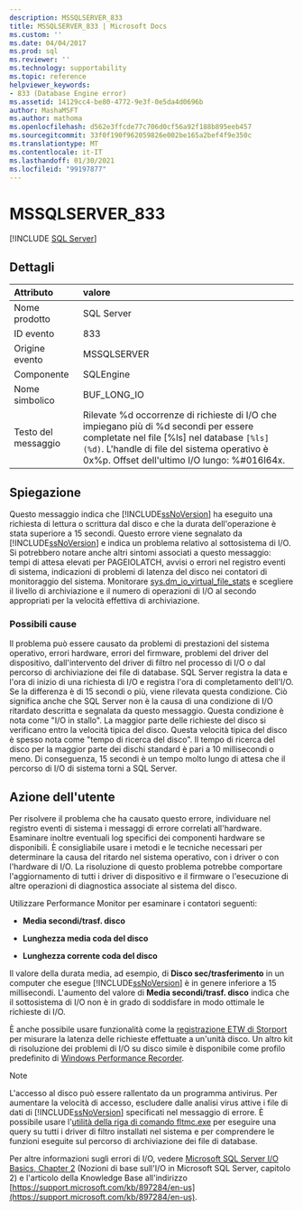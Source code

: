 ```yaml
---
description: MSSQLSERVER_833
title: MSSQLSERVER_833 | Microsoft Docs
ms.custom: ''
ms.date: 04/04/2017
ms.prod: sql
ms.reviewer: ''
ms.technology: supportability
ms.topic: reference
helpviewer_keywords:
- 833 (Database Engine error)
ms.assetid: 14129cc4-be80-4772-9e3f-0e5da4d0696b
author: MashaMSFT
ms.author: mathoma
ms.openlocfilehash: d562e3ffcde77c706d0cf56a92f188b895eeb457
ms.sourcegitcommit: 33f0f190f962059826e002be165a2bef4f9e350c
ms.translationtype: MT
ms.contentlocale: it-IT
ms.lasthandoff: 01/30/2021
ms.locfileid: "99197877"
---
```

# <a name="mssqlserver_833"></a>MSSQLSERVER_833
 [!INCLUDE [SQL Server](../../includes/applies-to-version/sql-asdbmi.md)]
  
## <a name="details"></a>Dettagli  
  
| Attributo | valore |  
| :-------- | :---- |  
|Nome prodotto|SQL Server|  
|ID evento|833|  
|Origine evento|MSSQLSERVER|  
|Componente|SQLEngine|  
|Nome simbolico|BUF_LONG_IO|  
|Testo del messaggio|Rilevate %d occorrenze di richieste di I/O che impiegano più di %d secondi per essere completate nel file [%ls] nel database `[%ls] (%d)`.  L'handle di file del sistema operativo è 0x%p.  Offset dell'ultimo I/O lungo: %#016I64x.|  
  
## <a name="explanation"></a>Spiegazione  
Questo messaggio indica che [!INCLUDE[ssNoVersion](../../includes/ssnoversion-md.md)] ha eseguito una richiesta di lettura o scrittura dal disco e che la durata dell'operazione è stata superiore a 15 secondi. Questo errore viene segnalato da [!INCLUDE[ssNoVersion](../../includes/ssnoversion-md.md)] e indica un problema relativo al sottosistema di I/O. Si potrebbero notare anche altri sintomi associati a questo messaggio: tempi di attesa elevati per PAGEIOLATCH, avvisi o errori nel registro eventi di sistema, indicazioni di problemi di latenza del disco nei contatori di monitoraggio del sistema. Monitorare [sys.dm_io_virtual_file_stats](../system-dynamic-management-views/sys-dm-io-virtual-file-stats-transact-sql.md) e scegliere il livello di archiviazione e il numero di operazioni di I/O al secondo appropriati per la velocità effettiva di archiviazione. 
  
### <a name="possible-causes"></a>Possibili cause  
Il problema può essere causato da problemi di prestazioni del sistema operativo, errori hardware, errori del firmware, problemi del driver del dispositivo, dall'intervento del driver di filtro nel processo di I/O o dal percorso di archiviazione dei file di database. SQL Server registra la data e l'ora di inizio di una richiesta di I/O e registra l'ora di completamento dell'I/O. Se la differenza è di 15 secondi o più, viene rilevata questa condizione. Ciò significa anche che SQL Server non è la causa di una condizione di I/O ritardato descritta e segnalata da questo messaggio. Questa condizione è nota come "I/O in stallo". La maggior parte delle richieste del disco si verificano entro la velocità tipica del disco. Questa velocità tipica del disco è spesso nota come "tempo di ricerca del disco". Il tempo di ricerca del disco per la maggior parte dei dischi standard è pari a 10 millisecondi o meno. Di conseguenza, 15 secondi è un tempo molto lungo di attesa che il percorso di I/O di sistema torni a SQL Server. 
  
## <a name="user-action"></a>Azione dell'utente  
Per risolvere il problema che ha causato questo errore, individuare nel registro eventi di sistema i messaggi di errore correlati all'hardware. Esaminare inoltre eventuali log specifici dei componenti hardware se disponibili. È consigliabile usare i metodi e le tecniche necessari per determinare la causa del ritardo nel sistema operativo, con i driver o con l'hardware di I/O. La risoluzione di questo problema potrebbe comportare l'aggiornamento di tutti i driver di dispositivo e il firmware o l'esecuzione di altre operazioni di diagnostica associate al sistema del disco. 
  
Utilizzare Performance Monitor per esaminare i contatori seguenti:  
  
-   **Media secondi/trasf. disco**  
  
-   **Lunghezza media coda del disco**  
  
-   **Lunghezza corrente coda del disco**  
  
Il valore della durata media, ad esempio, di **Disco sec/trasferimento** in un computer che esegue [!INCLUDE[ssNoVersion](../../includes/ssnoversion-md.md)] è in genere inferiore a 15 millisecondi. L'aumento del valore di **Media secondi/trasf. disco** indica che il sottosistema di I/O non è in grado di soddisfare in modo ottimale le richieste di I/O.

È anche possibile usare funzionalità come la [registrazione ETW di Storport](/archive/blogs/ntdebugging/storport-etw-logging-to-measure-requests-made-to-a-disk-unit) per misurare la latenza delle richieste effettuate a un'unità disco. Un altro kit di risoluzione dei problemi di I/O su disco simile è disponibile come profilo predefinito di [Windows Performance Recorder](/windows-hardware/test/wpt/introduction-to-wpr).
  
> [!NOTE]  
> L'accesso al disco può essere rallentato da un programma antivirus. Per aumentare la velocità di accesso, escludere dalle analisi virus attive i file di dati di [!INCLUDE[ssNoVersion](../../includes/ssnoversion-md.md)] specificati nel messaggio di errore. È possibile usare l'[utilità della riga di comando fltmc.exe](/windows-hardware/drivers/ifs/development-and-testing-tools#fltmcexe-control-program) per eseguire una query su tutti i driver di filtro installati nel sistema e per comprendere le funzioni eseguite sul percorso di archiviazione dei file di database. 
  
Per altre informazioni sugli errori di I/O, vedere [Microsoft SQL Server I/O Basics, Chapter 2](/previous-versions/sql/sql-server-2005/administrator/cc917726(v=technet.10)) (Nozioni di base sull'I/O in Microsoft SQL Server, capitolo 2) e l'articolo della Knowledge Base all'indirizzo [https://support.microsoft.com/kb/897284/en-us](https://support.microsoft.com/kb/897284/en-us).  
